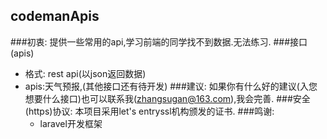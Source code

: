 ## codemanApis
###初衷:
提供一些常用的api,学习前端的同学找不到数据.无法练习.
###接口(apis)
- 格式: rest api(以json返回数据)
- apis:天气预报,(其他接口还有待开发)
###建议:
 如果你有什么好的建议(入您想要什么接口)也可以联系我(zhangsugan@163.com),我会完善.
###安全(https)协议:
  本项目采用let's entryssl机构颁发的证书.
###鸣谢:
  - laravel开发框架
